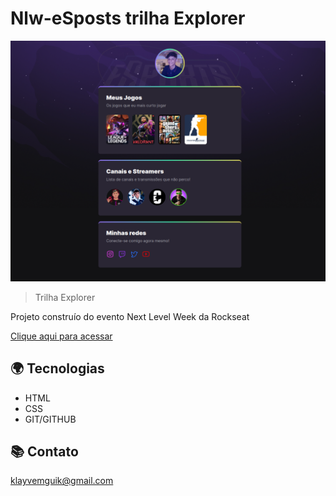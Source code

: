 # Nlw-eSposts trilha Explorer

![preview](./ProjetoEsport/assets/lest.png)

> Trilha Explorer

Projeto construío do
evento Next Level Week
da Rockseat

[Clique aqui para acessar](nlw.html)


## 🌍 Tecnologias

- HTML
- CSS
- GIT/GITHUB

## 📚 Contato

klayvemguik@gmail.com
